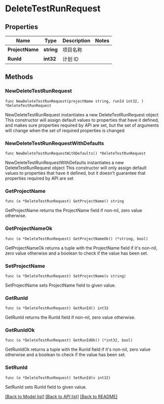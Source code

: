 # DeleteTestRunRequest

## Properties

Name | Type | Description | Notes
------------ | ------------- | ------------- | -------------
**ProjectName** | **string** | 项目名称 | 
**RunId** | **int32** | 计划 ID | 

## Methods

### NewDeleteTestRunRequest

`func NewDeleteTestRunRequest(projectName string, runId int32, ) *DeleteTestRunRequest`

NewDeleteTestRunRequest instantiates a new DeleteTestRunRequest object
This constructor will assign default values to properties that have it defined,
and makes sure properties required by API are set, but the set of arguments
will change when the set of required properties is changed

### NewDeleteTestRunRequestWithDefaults

`func NewDeleteTestRunRequestWithDefaults() *DeleteTestRunRequest`

NewDeleteTestRunRequestWithDefaults instantiates a new DeleteTestRunRequest object
This constructor will only assign default values to properties that have it defined,
but it doesn't guarantee that properties required by API are set

### GetProjectName

`func (o *DeleteTestRunRequest) GetProjectName() string`

GetProjectName returns the ProjectName field if non-nil, zero value otherwise.

### GetProjectNameOk

`func (o *DeleteTestRunRequest) GetProjectNameOk() (*string, bool)`

GetProjectNameOk returns a tuple with the ProjectName field if it's non-nil, zero value otherwise
and a boolean to check if the value has been set.

### SetProjectName

`func (o *DeleteTestRunRequest) SetProjectName(v string)`

SetProjectName sets ProjectName field to given value.


### GetRunId

`func (o *DeleteTestRunRequest) GetRunId() int32`

GetRunId returns the RunId field if non-nil, zero value otherwise.

### GetRunIdOk

`func (o *DeleteTestRunRequest) GetRunIdOk() (*int32, bool)`

GetRunIdOk returns a tuple with the RunId field if it's non-nil, zero value otherwise
and a boolean to check if the value has been set.

### SetRunId

`func (o *DeleteTestRunRequest) SetRunId(v int32)`

SetRunId sets RunId field to given value.



[[Back to Model list]](../README.md#documentation-for-models) [[Back to API list]](../README.md#documentation-for-api-endpoints) [[Back to README]](../README.md)


